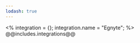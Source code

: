 ```yaml
---
lodash: true
---
```

<% integration = {};
integration.name = "Egnyte"; %>
@@includes.integrations@@
